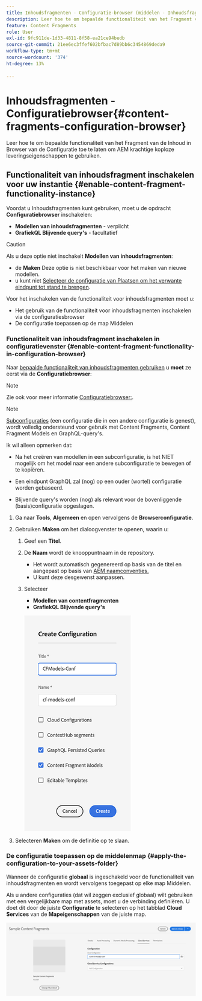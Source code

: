 ```yaml
---
title: Inhoudsfragmenten - Configuratie-browser (middelen - Inhoudsfragmenten)
description: Leer hoe te om bepaalde functionaliteit van het Fragment van de Inhoud in Browser van de Configuratie toe te laten om AEM krachtige koploze leveringseigenschappen te gebruiken.
feature: Content Fragments
role: User
exl-id: 9fc911de-1d33-4811-8f58-ea21ce94bedb
source-git-commit: 21ee6ec3ffef602bfbac7d89bb6c3454869deda9
workflow-type: tm+mt
source-wordcount: '374'
ht-degree: 13%

---
```


# Inhoudsfragmenten - Configuratiebrowser{#content-fragments-configuration-browser}

Leer hoe te om bepaalde functionaliteit van het Fragment van de Inhoud in Browser van de Configuratie toe te laten om AEM krachtige koploze leveringseigenschappen te gebruiken.

## Functionaliteit van inhoudsfragment inschakelen voor uw instantie {#enable-content-fragment-functionality-instance}

Voordat u Inhoudsfragmenten kunt gebruiken, moet u de opdracht **Configuratiebrowser** inschakelen:

* **Modellen van inhoudsfragmenten** - verplicht
* **GrafiekQL Blijvende query&#39;s** - facultatief

>[!CAUTION]
>
>Als u deze optie niet inschakelt **Modellen van inhoudsfragmenten**:
>
>* de **Maken** Deze optie is niet beschikbaar voor het maken van nieuwe modellen.
>* u kunt niet [Selecteer de configuratie van Plaatsen om het verwante eindpunt tot stand te brengen](/help/headless/graphql-api/graphql-endpoint.md).


Voor het inschakelen van de functionaliteit voor inhoudsfragmenten moet u:

* Het gebruik van de functionaliteit voor inhoudsfragmenten inschakelen via de configuratiesbrowser
* De configuratie toepassen op de map Middelen

### Functionaliteit van inhoudsfragment inschakelen in configuratievenster {#enable-content-fragment-functionality-in-configuration-browser}

Naar [bepaalde functionaliteit van inhoudsfragmenten gebruiken](#creating-a-content-fragment-model) u **moet** ze eerst via de **Configuratiebrowser**:

>[!NOTE]
>
>Zie ook voor meer informatie [Configuratiebrowser:](/help/implementing/developing/introduction/configurations.md#using-configuration-browser).

>[!NOTE]
>
>[Subconfiguraties](/help/implementing/developing/introduction/configurations.md#configuration-resolution) (een configuratie die in een andere configuratie is genest), wordt volledig ondersteund voor gebruik met Content Fragments, Content Fragment Models en GraphQL-query&#39;s.
>
>Ik wil alleen opmerken dat:
>
>
>* Na het creëren van modellen in een subconfiguratie, is het NIET mogelijk om het model naar een andere subconfiguratie te bewegen of te kopiëren.
>
>* Een eindpunt GraphQL zal (nog) op een ouder (wortel) configuratie worden gebaseerd.
>
>* Blijvende query&#39;s worden (nog) als relevant voor de bovenliggende (basis)configuratie opgeslagen.



1. Ga naar **Tools**, **Algemeen** en open vervolgens de **Browserconfiguratie**.

1. Gebruiken **Maken** om het dialoogvenster te openen, waarin u:

   1. Geef een **Titel**.
   1. De **Naam** wordt de knooppuntnaam in de repository.
      * Het wordt automatisch gegenereerd op basis van de titel en aangepast op basis van [AEM naamconventies.](/help/implementing/developing/introduction/naming-conventions.md)
      * U kunt deze desgewenst aanpassen.
   1. Selecteer
      * **Modellen van contentfragmenten**
      * **GrafiekQL Blijvende query&#39;s**

      ![Configuratie definiëren](assets/cfm-conf-01.png)


1. Selecteren **Maken** om de definitie op te slaan.

<!-- 1. Select the location appropriate to your website. -->

### De configuratie toepassen op de middelenmap {#apply-the-configuration-to-your-assets-folder}

Wanneer de configuratie **globaal** is ingeschakeld voor de functionaliteit van inhoudsfragmenten en wordt vervolgens toegepast op elke map Middelen.

Als u andere configuraties (dat wil zeggen exclusief globaal) wilt gebruiken met een vergelijkbare map met assets, moet u de verbinding definiëren. U doet dit door de juiste **Configuratie** te selecteren op het tabblad **Cloud Services** van de **Mapeigenschappen** van de juiste map.

![Configuratie toepassen](assets/cfm-conf-02.png)
